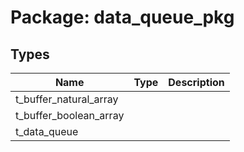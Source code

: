 # Package: data_queue_pkg

## Types

| Name                   | Type | Description |
| ---------------------- | ---- | ----------- |
| t_buffer_natural_array |      |             |
| t_buffer_boolean_array |      |             |
| t_data_queue           |      |             |
